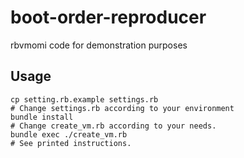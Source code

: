 # boot-order-reproducer
rbvmomi code for demonstration purposes

## Usage

```
cp setting.rb.example settings.rb
# Change settings.rb according to your environment
bundle install
# Change create_vm.rb according to your needs.
bundle exec ./create_vm.rb
# See printed instructions.
```
